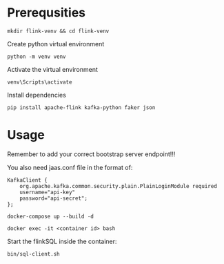# Prerequsities
```
mkdir flink-venv && cd flink-venv
```
Create python virtual environment
```
python -m venv venv
```
Activate the virtual environment
```
venv\Scripts\activate
```
Install dependencies
```
pip install apache-flink kafka-python faker json
```
# Usage
Remember to add your correct bootstrap server endpoint!!!

You also need jaas.conf file in the format of:
```
KafkaClient {
    org.apache.kafka.common.security.plain.PlainLoginModule required
    username="api-key"
    password="api-secret";
};
```
```
docker-compose up --build -d
```
```
docker exec -it <container id> bash
```
Start the flinkSQL inside the container:
```
bin/sql-client.sh
```

